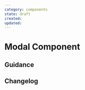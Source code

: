 ```yaml
---
category: components
state: draft
created: 
updated: 
---
```


# Modal Component

## Guidance

## Changelog
